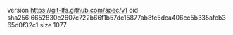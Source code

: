 version https://git-lfs.github.com/spec/v1
oid sha256:6652830c2607c722b66f1b57de15877ab8fc5dca406cc5b335afeb365d0f32c1
size 1077
